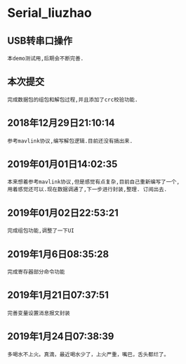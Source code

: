 # Serial_liuzhao
## USB转串口操作
    本demo测试用,后期会不断完善.

## 本次提交
    完成数据包的组包和解包过程,并且添加了crc校验功能.
## 2018年12月29日21:10:14
    参考mavlink协议,编写解包逻辑.目前还没有搞出来.
## 2019年01月01日14:02:35
    本来想着参考mavlink协议,但是感觉有点复杂,目前自己重新编写了一个,
    用着感觉还可以.现在数据调通了,下一步进行封装,整理. 订阅出去.
## 2019年01月02日22:53:21
    完成组包功能,调整了一下UI
## 2019年1月6日08:35:28
    完成寄存器部分命令功能
## 2019年1月21日07:37:51
    完善变量设置消息报文封装
## 2019年1月24日07:38:39
    多喝水不上火。真滴，最近喝水少了，上火严重，嘴巴，舌头都烂了。